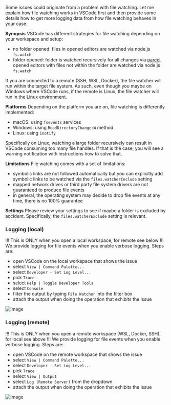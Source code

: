 Some issues could originate from a problem with file watching. Let me explain how file watching works in VSCode first and then provide some details how to get more logging data from how file watching behaves in your case.

**Synopsis**
VSCode has different strategies for file watching depending on your workspace and setup:
* no folder opened: files in opened editors are watched via node.js `fs.watch`
* folder opened: folder is watched recursively for all changes via [parcel](https://github.com/parcel-bundler/watcher), opened editors with files not within the folder are watched via node.js `fs.watch`

If you are connected to a remote (SSH, WSL, Docker), the file watcher will run within the target file system. As such, even though you maybe on Windows where VSCode runs, if the remote is Linux, the file watcher will run in the Linux environment.

**Platforms**
Depending on the platform you are on, file watching is differently implemented:
* macOS: using `fsevents` services
* Windows: using `ReadDirectoryChangesW` method
* Linux: using `inotify`

Specifically on Linux, watching a large folder recursively can result in VSCode consuming too many file handles. If that is the case, you will see a warning notification with instructions how to solve that.

**Limitations**
File watching comes with a set of limitations:
* symbolic links are not followed automatically but you can explicitly add symbolic links to be watched via the `files.watcherInclude` setting
* mapped network drives or third party file system drivers are not guaranteed to produce file events
* in general, the operating system may decide to drop file events at any time, there is no 100% guarantee

**Settings**
Please review your settings to see if maybe a folder is excluded by accident. Specifically, the `files.watcherExclude` setting is relevant.

### Logging (local)
!!! This is ONLY when you open a local workspace, for remote see below !!!
We provide logging for file events when you enable verbose logging. Steps are:
* open VSCode on the local workspace that shows the issue
* select `View | Command Palette...`
* select `Developer - Set Log Level...`
* pick `Trace`
* select `Help | Toggle Developer Tools`
* select `Console`
* filter the output by typing `File Watcher` into the filter box
* attach the output when doing the operation that exhibits the issue

![image](https://user-images.githubusercontent.com/900690/156323290-f3ba6470-dfed-4066-a19c-951395611738.png)

### Logging (remote)
!!! This is ONLY when you open a remote workspace (WSL, Docker, SSH), for local see above !!!
We provide logging for file events when you enable verbose logging. Steps are:
* open VSCode on the remote workspace that shows the issue
* select `View | Command Palette...`
* select `Developer - Set Log Level...`
* pick `Trace`
* select `View | Output`
* select `Log (Remote Server)` from the dropdown
* attach the output when doing the operation that exhibits the issue

![image](https://user-images.githubusercontent.com/900690/156323886-6b7dfa25-d6ac-4316-9150-80e5c8104d04.png)